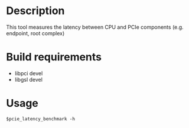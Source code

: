 Description
===========
This tool measures the latency between CPU
and PCIe components (e.g. endpoint, root complex)

Build requirements
==================
* libpci devel
* libgsl devel

Usage
=====
    $pcie_latency_benchmark -h

